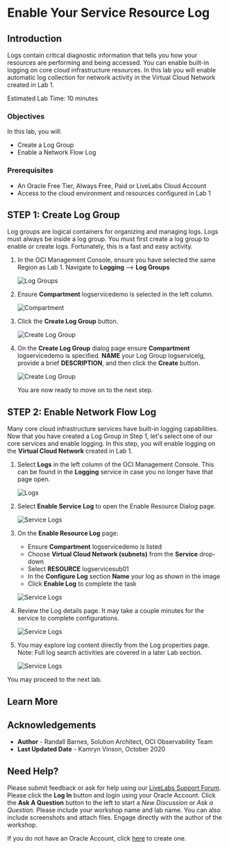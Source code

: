 # Enable Your Service Resource Log

## Introduction

Logs contain critical diagnostic information that tells you how your resources are performing and being accessed. You can enable built-in logging on core cloud infrastructure resources.  In this lab you will enable automatic log collection for network activity in the Virtual Cloud Network created in Lab 1. 


Estimated Lab Time: 10 minutes

### Objectives

In this lab, you will:
* Create a Log Group
* Enable a Network Flow Log

### Prerequisites

* An Oracle Free Tier, Always Free, Paid or LiveLabs Cloud Account
* Access to the cloud environment and resources configured in Lab 1 


## **STEP 1**: Create Log Group

Log groups are logical containers for organizing and managing logs. Logs must always be inside  a log group. You must first create a log group to enable or create logs.  Fortunately, this is a fast and easy activity.

1. In the OCI Management Console, ensure you have selected the same Region as Lab 1.  Navigate to **Logging** --> **Log Groups**

      ![Log Groups](images/log-groups.png)

2. Ensure **Compartment** logservicedemo is selected in the left column.

    ![Compartment](images/select-compartment-2.png)
   
3. Click the **Create Log Group** button.

    ![Create Log Group](images/create-log-group.png)

4. On the **Create Log Group** dialog page ensure **Compartment** logservicedemo is specified.  **NAME** your Log Group logservicelg, provide a brief **DESCRIPTION**, and then click the **Create** button.

    ![Create Log Group](images/create-log-group-wizard.png)

   
   You are now ready to move on to the next step.

## **STEP 2:** Enable Network Flow Log

Many core cloud infrastructure services have built-in logging capabilities.  Now that you have created a Log Group in Step 1, let's select one of our core services and enable logging.  In this step, you will enable logging on the **Virtual Cloud Network** created in Lab 1.

1.  Select **Logs** in the left column of the OCI Management Console.  This can be found in the **Logging** service in case you no longer have that page open. 

    ![Logs](images/logs.png)

2.  Select **Enable Service Log** to open the Enable Resource Dialog page.  

    ![Service Logs](images/enable-service-log.png)

3.  On the **Enable Resource Log** page:
    - Ensure **Compartment** logservicedemo is listed
    - Choose **Virtual Cloud Network (subnets)** from the **Service** drop-down
    - Select **RESOURCE** logservicesub01
    - In the **Configure Log** section **Name** your log as shown in the image
    - Click **Enable Log** to complete the task

    ![Service Logs](images/enable-service-log-wizard.png)

4.  Review the Log details page.  It may take a couple minutes for the service to complete configurations.

    ![Service Logs](images/explore-service-log-1.png)

5.  You may explore log content directly from the Log properties page. Note: Full log search activities are covered in a later Lab section.

    ![Service Logs](images/explore-service-log-2.png)

You may proceed to the next lab.

## Learn More


## Acknowledgements
* **Author** - Randall Barnes, Solution Architect, OCI Observability Team
* **Last Updated Date** - Kamryn Vinson, October 2020

## Need Help?
Please submit feedback or ask for help using our [LiveLabs Support Forum](https://community.oracle.com/tech/developers/categories/livelabsdiscussions). Please click the **Log In** button and login using your Oracle Account. Click the **Ask A Question** button to the left to start a *New Discussion* or *Ask a Question*.  Please include your workshop name and lab name.  You can also include screenshots and attach files.  Engage directly with the author of the workshop.

If you do not have an Oracle Account, click [here](https://profile.oracle.com/myprofile/account/create-account.jspx) to create one.